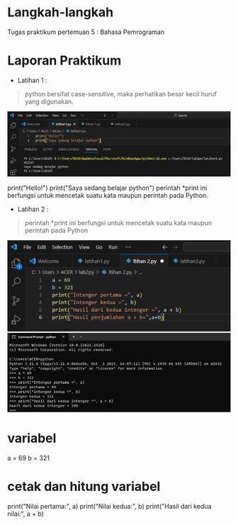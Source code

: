 # Langkah-langkah #
Tugas praktikum pertemuan 5 : Bahasa Pemrograman
# Laporan Praktikum #
* Latihan 1 :
> python bersifat case-sensitive, maka perhatikan besar kecil huruf yang digunakan.

![alt text](https://github.com/oktavia18/lab2py/blob/main/ss/Screenshot%201.png?raw=true)

print("Hello!")
print("Saya sedang belajar python")
perintah *print ini berfungsi untuk mencetak suatu kata maupun perintah pada Python.

* Latihan 2 :
  
> perintah *print ini berfungsi untuk mencetak suatu kata maupun perintah pada Python

![alt text](https://github.com/oktavia18/lab2py/blob/main/ss/Screenshot%202.png?raw=true)
![alt text](https://github.com/oktavia18/lab2py/blob/main/ss/ss%202.png?raw=true)

# variabel
a = 69
b = 321

# cetak dan hitung variabel
print("Nilai pertama:", a)
print("Nilai kedua:", b)
print("Hasil dari kedua nilai:", a + b)

